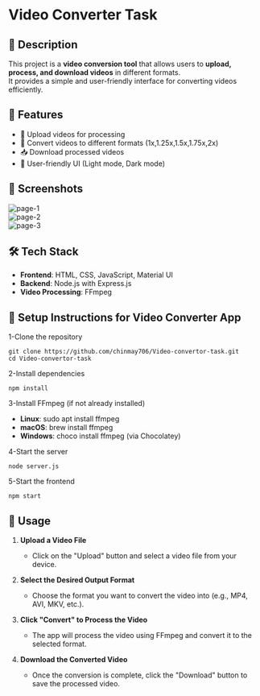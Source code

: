 # Video Converter Task

## 📌 Description
This project is a **video conversion tool** that allows users to **upload, process, and download videos** in different formats.  
It provides a simple and user-friendly interface for converting videos efficiently.

## 🚀 Features
- 🎥 Upload videos for processing  
- 🔄 Convert videos to different formats  (1x,1.25x,1.5x,1.75x,2x)
- 📥 Download processed videos  
- 🎨 User-friendly UI  (Light mode, Dark mode)

## 📸 Screenshots
![page-1](https://i.postimg.cc/V6tGSDL1/page-1.jpg)  
![page-2](https://i.postimg.cc/7hyBS0fz/page-2.jpg)  
![page-3](https://i.postimg.cc/PJzSyJwR/page-3.jpg)  

## 🛠️ Tech Stack
- **Frontend**: HTML, CSS, JavaScript, Material UI  
- **Backend**: Node.js with Express.js  
- **Video Processing**: FFmpeg  

## 🚀 Setup Instructions for Video Converter App

1-Clone the repository
```
git clone https://github.com/chinmay706/Video-convertor-task.git
cd Video-convertor-task

```

2-Install dependencies

```
npm install

```
3-Install FFmpeg (if not already installed)

- **Linux**: sudo apt install ffmpeg
- **macOS**: brew install ffmpeg
- **Windows**: choco install ffmpeg (via Chocolatey)

4-Start the server
```
node server.js

```
5-Start the frontend
```
npm start

```
## 🎯 Usage

1. **Upload a Video File**  
   - Click on the "Upload" button and select a video file from your device.  

2. **Select the Desired Output Format**  
   - Choose the format you want to convert the video into (e.g., MP4, AVI, MKV, etc.).  

3. **Click "Convert" to Process the Video**  
   - The app will process the video using FFmpeg and convert it to the selected format.  

4. **Download the Converted Video**  
   - Once the conversion is complete, click the "Download" button to save the processed video.  

